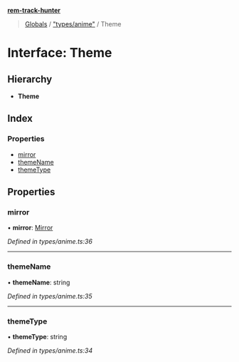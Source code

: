 **[rem-track-hunter](../README.md)**

> [Globals](../globals.md) / ["types/anime"](../modules/_types_anime_.md) / Theme

# Interface: Theme

## Hierarchy

* **Theme**

## Index

### Properties

* [mirror](_types_anime_.theme.md#mirror)
* [themeName](_types_anime_.theme.md#themename)
* [themeType](_types_anime_.theme.md#themetype)

## Properties

### mirror

•  **mirror**: [Mirror](_types_anime_.mirror.md)

*Defined in types/anime.ts:36*

___

### themeName

•  **themeName**: string

*Defined in types/anime.ts:35*

___

### themeType

•  **themeType**: string

*Defined in types/anime.ts:34*
